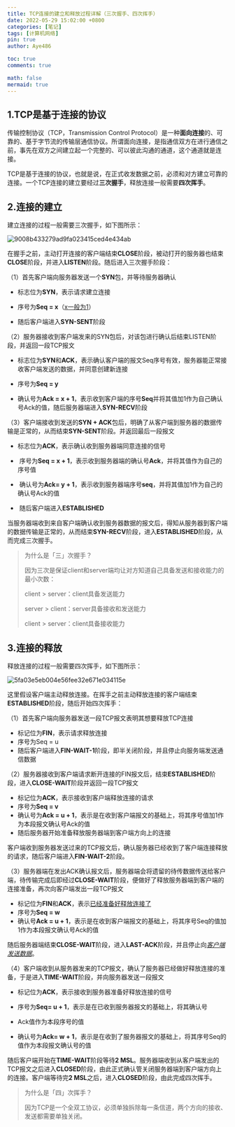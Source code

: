 ```yaml
---
title: TCP连接的建立和释放过程详解（三次握手、四次挥手）
date: 2022-05-29 15:02:00 +0800
categories: [笔记]
tags: [计算机网络]
pin: true
author: Aye486

toc: true
comments: true

math: false
mermaid: true
---
```


## 1.TCP是基于连接的协议

传输控制协议（TCP，Transmission Control Protocol）是一种**面向连接**的、可靠的、基于字节流的传输层通信协议。所谓面向连接，是指通信双方在进行通信之前，事先在双方之间建立起一个完整的、可以彼此沟通的通道，这个通道就是连接。

TCP是基于连接的协议，也就是说，在正式收发数据之前，必须和对方建立可靠的连接。一个TCP连接的建立要经过**三次握手**，释放连接一般需要**四次挥手**。

## 2.连接的建立

建立连接的过程一般需要三次握手，如下图所示：

![9008b433279ad9fa023415ced4e434ab](C:\Users\Aye\Documents\GitHub\Aye486.github.io\assets\blog_res\2022-02-29-TCP.assets\9008b433279ad9fa023415ced4e434ab.jpg)

在握手之前，主动打开连接的客户端结束**CLOSE**阶段，被动打开的服务器也结束**CLOSE**阶段，并进入**LISTEN**阶段。随后进入三次握手阶段：

（1）首先客户端向服务器发送一个**SYN**包，并等待服务器确认

- 标志位为**SYN**，表示请求建立连接

- 序号为**Seq = x**（<u>x一般为1</u>）
- 随后客户端进入**SYN-SENT**阶段

（2）服务器接收到客户端发来的SYN包后，对该包进行确认后结束LISTEN阶段，并返回一段TCP报文

- 标志位为**SYN**和**ACK**，表示确认客户端的报文Seq序号有效，服务器能正常接收客户端发送的数据，并同意创建新连接

- 序号为**Seq = y**
- 确认号为**Ack = x + 1**，表示收到客户端的序号**Seq**并将其值加1作为自己确认号Ack的值，随后服务器端进入**SYN-RECV**阶段

（3）客户端接收到发送的**SYN + ACK**包后，明确了从客户端到服务器的数据传输是正常的，从而结束**SYN-SENT**阶段。并返回最后一段报文

- ​	标志位为**ACK**，表示确认收到服务器端同意连接的信号

- ​	序号为**Seq = x + 1**，表示收到服务器端的确认号**Ack**，并将其值作为自己的序号值
- ​	确认号为**Ack= y + 1**，表示收到服务器端序号**seq**，并将其值加1作为自己的确认号Ack的值
- ​	随后客户端进入**ESTABLISHED**

当服务器端收到来自客户端确认收到服务器数据的报文后，得知从服务器到客户端的数据传输是正常的，从而结束**SYN-RECV**阶段，进入**ESTABLISHED**阶段，从而完成三次握手。

> 为什么是「三」次握手？
>
> 因为三次是保证client和server端均让对方知道自己具备发送和接收能力的最小次数：
>
> client > server：client具备发送能力
>
> server > client：server具备接收和发送能力
>
> client > server：client具备接收能力
>
> 

## 3.连接的释放

释放连接的过程一般需要四次挥手，如下图所示：

![5fa03e5eb004e56fee32e671e034115e](C:\Users\Aye\Documents\GitHub\Aye486.github.io\assets\blog_res\2022-02-29-TCP.assets\5fa03e5eb004e56fee32e671e034115e.png)

这里假设客户端主动释放连接。在挥手之前主动释放连接的客户端结束**ESTABLISHED**阶段，随后开始四次挥手：

（1）首先客户端向服务器发送一段TCP报文表明其想要释放TCP连接

- 标记位为**FIN**，表示请求释放连接
- 序号为Seq = u
- 随后客户端进入**FIN-WAIT-1**阶段，即半关闭阶段，并且停止向服务端发送通信数据

（2）服务器接收到客户端请求断开连接的FIN报文后，结束**ESTABLISHED**阶段，进入**CLOSE-WAIT**阶段并返回一段TCP报文

- 标记位为**ACK**，表示接收到客户端释放连接的请求
- 序号为**Seq = v**
- 确认号为**Ack = u + 1**，表示是在收到客户端报文的基础上，将其序号值加1作为本段报文确认号Ack的值
- 随后服务器开始准备释放服务器端到客户端方向上的连接

客户端收到服务器发送过来的TCP报文后，确认服务器已经收到了客户端连接释放的请求，随后客户端进入**FIN-WAIT-2**阶段。

（3）服务器端在发出ACK确认报文后，服务器端会将遗留的待传数据传送给客户端，待传输完成后即经过**CLOSE-WAIT**阶段，便做好了释放服务器端到客户端的连接准备，再次向客户端发出一段TCP报文

- 标记位为**FIN**和**ACK**，表示<u>已经准备好释放连接了</u>
- 序号为**Seq = w**
- 确认号**Ack = u + 1**，表示是在收到客户端报文的基础上，将其序号Seq的值加1作为本段报文确认号Ack的值

随后服务器端结束**CLOSE-WAIT**阶段，进入**LAST-ACK**阶段，并且停止向<u>*客户端发送数据*</u>。

（4）客户端收到从服务器发来的TCP报文，确认了服务器已经做好释放连接的准备，于是进入**TIME-WAIT**阶段，并向服务器发送一段报文

- 标记位为**ACK**，表示接收到服务器准备好释放连接的信号

- 序号为**Seq= u + 1**，表示是在已收到服务器报文的基础上，将其确认号 
- Ack值作为本段序号的值
- 确认号为**Ack= w + 1**，表示是在收到了服务器报文的基础上，将其序号Seq的值作为本段报文确认号的值


随后客户端开始在**TIME-WAIT**阶段等待**2 MSL**。服务器端收到从客户端发出的TCP报文之后进入**CLOSED**阶段，由此正式确认管关闭服务器端到客户端方向上的连接。客户端等待完**2 MSL**之后，进入**CLOSED**阶段，由此完成四次挥手。

> 为什么是「四」次挥手？
>
> 因为TCP是一个全双工协议，必须单独拆除每一条信道，两个方向的接收、发送都需要单独关闭。